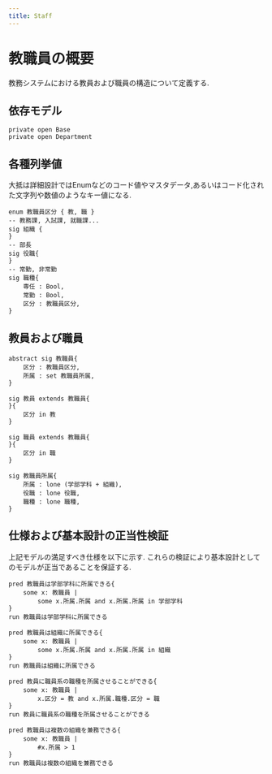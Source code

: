 ```yaml
---
title: Staff
---
```


# 教職員の概要

教務システムにおける教員および職員の構造について定義する.

## 依存モデル

```alloy
private open Base
private open Department
```

## 各種列挙値

大抵は詳細設計ではEnumなどのコード値やマスタデータ,あるいはコード化された文字列や数値のようなキー値になる.

```alloy
enum 教職員区分 { 教, 職 }
-- 教務課, 入試課, 就職課...
sig 組織 {
}
-- 部長
sig 役職{
}
-- 常勤, 非常勤
sig 職種{
	専任 : Bool,
	常勤 : Bool,
	区分 : 教職員区分,
}
```

## 教員および職員

```alloy
abstract sig 教職員{
	区分 : 教職員区分,
	所属 : set 教職員所属,
}

sig 教員 extends 教職員{
}{
	区分 in 教
}

sig 職員 extends 教職員{
}{
	区分 in 職
}

sig 教職員所属{
	所属 : lone (学部学科 + 組織),
	役職 : lone 役職,
	職種 : lone 職種,
}
```

## 仕様および基本設計の正当性検証

上記モデルの満足すべき仕様を以下に示す.
これらの検証により基本設計としてのモデルが正当であることを保証する.

```alloy
pred 教職員は学部学科に所属できる{
	some x: 教職員 |
		some x.所属.所属 and x.所属.所属 in 学部学科
}
run 教職員は学部学科に所属できる

pred 教職員は組織に所属できる{
	some x: 教職員 |
		some x.所属.所属 and x.所属.所属 in 組織
}
run 教職員は組織に所属できる

pred 教員に職員系の職種を所属させることができる{
	some x: 教職員 |
		x.区分 = 教 and x.所属.職種.区分 = 職
}
run 教員に職員系の職種を所属させることができる

pred 教職員は複数の組織を兼務できる{
	some x: 教職員 |
		#x.所属 > 1
}
run 教職員は複数の組織を兼務できる
```
